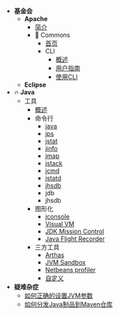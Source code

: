 <!-- docs/_sidebar.md -->

* **基金会**
  * **Apache**
    * [简介](apache/apache.md)
    * 🧰 Commons
      * [首页](apache/commons.md)
      * CLI
        * [概述](apache/cli/overview.md)
        * [用户指南](apache/cli/getting-started.md)
        * [使用CLI](apache/cli/using-cli.md)
  * **Eclipse**
* 🔥 **Java**
  * 工具
    * [概述](java/tools/overview.md)
    * 命令行
      * [java](java/tools/cli/java.md)
      * [jps](java/tools/cli/jps.md)
      * [jstat](java/tools/cli/jstat.md)
      * [jinfo](java/tools/cli/jinfo.md)
      * [jmap](java/tools/cli/jmap.md)
      * [jstack](java/tools/cli/jstack.md)
      * [jcmd](java/tools/cli/jcmd.md)
      * [jstatd](java/tools/cli/jstatd.md)
      * [jhsdb](java/tools/cli/jhsdb.md)
      * jdb
      * jhsdb
    * 图形化
      * [jconsole](java/tools/gui/jconsole.md)
      * [Visual VM](java/tools/gui/visual-vm.md)
      * [JDK Mission Control](java/tools/gui/jmc.md)
      * [Java Flight Recorder](java/tools/gui/jfr.md)
    * 三方工具
      * [Arthas](java/tools/third/arthas.md)
      * [JVM Sandbox](java/tools/third/jvm-sandbox.md)
      * [Netbeans profiler](java/tools/third/netbeans-profiler.md)
      * [自定义](java/tools/third/custom.md)
* **疑难杂症**
  * [如何正确的设置JVM参数](troubleshoot/jvm-options-setting.md)
  * [如何分发Java制品到Maven仓库](troubleshoot/maven-distribution-artifact.md)

